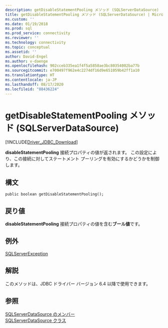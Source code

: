 ```yaml
---
description: getDisableStatementPooling メソッド (SQLServerDataSource)
title: getDisableStatementPooling メソッド (SQLServerDataSource) | Microsoft Docs
ms.custom: ''
ms.date: 01/19/2018
ms.prod: sql
ms.prod_service: connectivity
ms.reviewer: ''
ms.technology: connectivity
ms.topic: conceptual
ms.assetid: ''
author: David-Engel
ms.author: v-daenge
ms.openlocfilehash: 902cceb335ea1f4f5a5858ae3bc80354002ba77b
ms.sourcegitcommit: e700497f962e4c2274df16d9e651059b42ff1a10
ms.translationtype: HT
ms.contentlocale: ja-JP
ms.lasthandoff: 08/17/2020
ms.locfileid: "88436224"
---
```

# <a name="getdisablestatementpooling-method-sqlserverdatasource"></a>getDisableStatementPooling メソッド (SQLServerDataSource)
[!INCLUDE[Driver_JDBC_Download](../../../includes/driver_jdbc_download.md)]

  **disableStatementPooling** 接続プロパティの値が返されます。 この設定により、この接続に対してステートメント プーリングを有効にするかどうかを制御します。

  
## <a name="syntax"></a>構文  
  
```
public boolean getDisableStatementPooling();  
```  
  
## <a name="return-value"></a>戻り値  
 **disableStatementPooling** 接続プロパティの値を含む**ブール値**です。
  
## <a name="exceptions"></a>例外  
 [SQLServerException](../../../connect/jdbc/reference/sqlserverexception-class.md)  
 
## <a name="remarks"></a>解説  
 このメソッドは、JDBC ドライバー バージョン 6.4 以降で使用できます。
 
## <a name="see-also"></a>参照  
 [SQLServerDataSource のメンバー](../../../connect/jdbc/reference/sqlserverdatasource-members.md)   
 [SQLServerDataSource クラス](../../../connect/jdbc/reference/sqlserverdatasource-class.md)  
  
  
